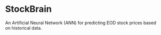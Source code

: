 # StockBrain
An Artificial Neural Network (ANN) for predicting EOD stock prices based on historical data.
